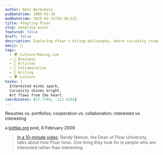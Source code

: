 ```yaml
---
author: Nate Barksdale
pubDatetime: 2009-02-10
modDatetime: 2025-03-31T16:30:22Z
title: Peopling Pixar
slug: peopling-pixar
featured: false
draft: false
description: Exploring Pixar's hiring philosophy, where curiosity trumps charisma.
emoji: 🤔
tags:
  - 🌍 Culture-Making.com
  - 💼 Business
  - 📖 Articles
  - 🤝 Collaboration
  - 📝 Writing
  - 🌍 Culture
haiku: |
  Interested minds spark,  
  Curiosity shines bright,  
  Art flows from the heart.
coordinates: [37.7749, -122.4194]
---
```


Resumes vs. portfolios; cooperation vs. collaboration; interested vs. interesting

a [kottke.org](http://www.kottke.org/09/02/how-pixar-hires) post, 6 February 2009

> [In a 10-minute video](http://web.archive.org/web/20220804140152/https://www.edutopia.org/randy-nelson-school-to-career-video), Randy Nelson, the Dean of Pixar University, talks about how Pixar hires. One thing they look for is people who are interested rather than interesting
